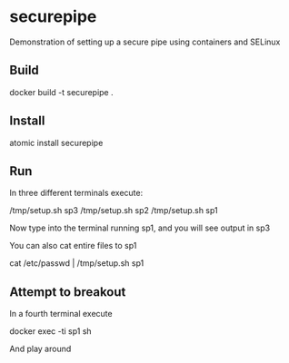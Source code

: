 # securepipe
Demonstration of setting up a secure pipe using containers and SELinux

## Build

docker build -t securepipe .

## Install

atomic install securepipe

## Run

In three different terminals execute:

/tmp/setup.sh sp3
/tmp/setup.sh sp2
/tmp/setup.sh sp1

Now type into the terminal running sp1, and you will see output in sp3

You can also cat entire files to sp1

cat /etc/passwd | /tmp/setup.sh sp1

## Attempt to breakout

In a fourth terminal execute

docker exec -ti sp1 sh

And play around
